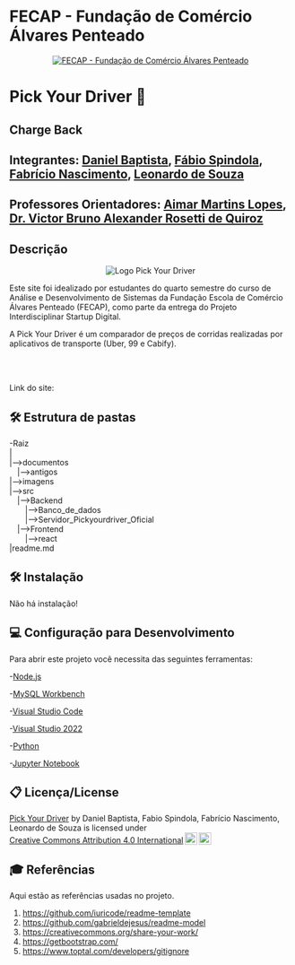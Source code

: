 # FECAP - Fundação de Comércio Álvares Penteado

<p align="center">
<a href= "https://www.fecap.br/"><img src="https://encrypted-tbn0.gstatic.com/images?q=tbn:ANd9GcRhZPrRa89Kma0ZZogxm0pi-tCn_TLKeHGVxywp-LXAFGR3B1DPouAJYHgKZGV0XTEf4AE&usqp=CAU" alt="FECAP - Fundação de Comércio Álvares Penteado" border="0"></a>
</p>

# Pick Your Driver 🚕

## Charge Back

## Integrantes: <a href="https://www.linkedin.com/in/daniel-acioli-b72818322/">Daniel Baptista</a>, <a href="https://www.linkedin.com/in/fabiospindola/">Fábio Spindola</a>, <a href="https://br.linkedin.com/in/fabriciocnascimento">Fabrício Nascimento</a>, <a href="https://www.linkedin.com/in/leonardo-de-souza-mouzinho-5581bb2a8/">Leonardo de Souza</a>

## Professores Orientadores: <a href="https://www.linkedin.com/in/aimarlopes/">Aimar Martins Lopes</a>, <a href="https://www.linkedin.com/in/victorbarq/">Dr. Victor Bruno Alexander Rosetti de Quiroz</a>
## Descrição

<p align="center">
<img src="https://github.com/2025-1-NADS4/Projeto2/blob/main/imagens/logo_fundo_cinza.png" alt="Logo Pick Your Driver" border="0">
</p>


<p>Este site foi idealizado por estudantes do quarto semestre do curso de Análise e Desenvolvimento de Sistemas da Fundação Escola de Comércio Álvares Penteado (FECAP), como parte da entrega do Projeto Interdisciplinar Startup Digital.</p>
<p>A Pick Your Driver é um comparador de preços de corridas realizadas por aplicativos de transporte (Uber, 99 e Cabify).</p>
<br></br>
<p>Link do site:</p>

## 🛠 Estrutura de pastas

-Raiz<br>
|<br>
|-->documentos<br>
  &emsp;|-->antigos<br>
|-->imagens<br>
|-->src<br>
  &emsp;|-->Backend<br>
    &emsp;&emsp;|-->Banco_de_dados<br>
    &emsp;&emsp;|-->Servidor_Pickyourdriver_Oficial<br>
  &emsp;|-->Frontend<br>
    &emsp;&emsp;|-->react<br>
|readme.md<br>

## 🛠 Instalação

Não há instalação!

## 💻 Configuração para Desenvolvimento

Para abrir este projeto você necessita das seguintes ferramentas:

<p>-<a href="https://nodejs.org/en">Node.js</a></p>
<p>-<a href="https://nodejs.org/en](https://www.mysql.com/">MySQL Workbench</a></p>
<p>-<a href="https://code.visualstudio.com/">Visual Studio Code</a></p>
<p>-<a href="https://visualstudio.microsoft.com/pt-br/vs/">Visual Studio 2022</a></p>
<p>-<a href="https://www.python.org/">Python</a></p>
<p>-<a href="https://jupyter.org/">Jupyter Notebook</a></p>

## 📋 Licença/License

<p xmlns:cc="http://creativecommons.org/ns#" xmlns:dct="http://purl.org/dc/terms/"><a property="dct:title" rel="cc:attributionURL" href="https://github.com/2024-1-NADS2/Projeto1">Pick Your Driver</a> by <span property="cc:attributionName">Daniel Baptista, Fabio Spindola, Fabrício Nascimento, Leonardo de Souza</span> is licensed under <a href="https://creativecommons.org/licenses/by/4.0/?ref=chooser-v1" target="_blank" rel="license noopener noreferrer" style="display:inline-block;">Creative Commons Attribution 4.0 International<img style="height:22px!important;margin-left:3px;vertical-align:text-bottom;" src="https://mirrors.creativecommons.org/presskit/icons/cc.svg?ref=chooser-v1" alt=""><img style="height:22px!important;margin-left:3px;vertical-align:text-bottom;" src="https://mirrors.creativecommons.org/presskit/icons/by.svg?ref=chooser-v1" alt=""></a></p>

## 🎓 Referências

Aqui estão as referências usadas no projeto.

1. <https://github.com/iuricode/readme-template>
2. <https://github.com/gabrieldejesus/readme-model>
3. <https://creativecommons.org/share-your-work/>
4. <https://getbootstrap.com/>
5. <https://www.toptal.com/developers/gitignore>

